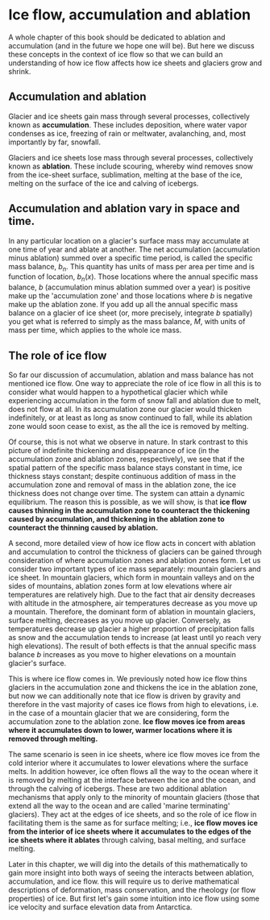 # Ice flow, accumulation and ablation
A whole chapter of this book should be dedicated to ablation and accumulation (and in the future we hope one will be). But here we discuss these concepts in the context of ice flow so that we can build an understanding of how ice flow affects how ice sheets and glaciers grow and shrink.

## Accumulation and ablation
Glacier and ice sheets gain mass through several processes, collectively known as **accumulation**. These includes deposition, where water vapor condenses as ice, freezing of rain or meltwater, avalanching, and, most importantly by far, snowfall.

Glaciers and ice sheets lose mass through several processes, collectively known as **ablation**. These include scouring, whereby wind removes snow from the ice-sheet surface, sublimation, melting at the base of the ice, melting on the surface of the ice and calving of icebergs.


## Accumulation and ablation vary in space and time.
In any particular location on a glacier's surface mass may accumulate at one time of year and ablate at another. The net accumulation (accumulation minus ablation) summed over a specific time period, is called the specific mass balance, $b_n$. This quantity has units of mass per area per time and is function of location, $b_n(x)$. Those locations where the annual specific mass balance, $b$ (accumulation minus ablation summed over a year) is positive make up the 'accumulation zone' and those locations where $b$ is negative make up the ablation zone. If you add up all the annual specific mass balance on a glacier of ice sheet (or, more precisely, integrate $b$ spatially) you get what is referred to simply as the mass balance, $M$, with units of mass per time, which applies to the whole ice mass.   

## The role of ice flow
So far our discussion of accumulation, ablation and mass balance has not mentioned ice flow. One way to appreciate the role of ice flow in all this is to consider what would happen to a hypothetical glacier which while experiencing accumulation in the form of snow fall and ablation due to melt, does not flow at all. In its accumulation zone our glacier would thicken indefinitely, or at least as long as snow continued to fall, while its ablation zone would soon cease to exist, as the all the ice is removed by melting.

Of course, this is not what we observe in nature. In stark contrast to this picture of indefinite thickening and disappearance of ice (in the accumulation zone and ablation zones, respectively), we see that if the spatial pattern of the specific mass balance stays constant in time, ice thickness stays constant; despite continuous addition of mass in the accumulation zone and removal of mass in the ablation zone, the ice thickness does not change over time. The system can attain a dynamic equilibrium. The reason this is possible, as we will show, is that **ice flow causes thinning in the accumulation zone to counteract the thickening caused by accumulation, and thickening in the ablation zone to counteract the thinning caused by ablation.**

A second, more detailed view of how ice flow acts in concert with ablation and accumulation to control the thickness of glaciers can be gained through consideration of where accumulation zones and ablation zones form. Let us consider two important types of ice mass separately: mountain glaciers and ice sheet. In mountain glaciers, which form in mountain valleys and on the sides of mountains, ablation zones form at low elevations where air temperatures are relatively high. Due to the fact that air density decreases with altitude in the atmosphere, air temperatures decrease as you move up a mountain. Therefore, the dominant form of ablation in mountain glaciers, surface melting, decreases as you move up glacier. Conversely, as temperatures decrease up glacier a higher proportion of precipitation falls as snow and the accumulation tends to increase (at least until yo reach very high elevations). The result of both effects is that the annual specific mass balance $b$ increases as you move to higher elevations on a mountain glacier's surface.

This is where ice flow comes in. We previously noted how ice flow thins glaciers in the accumulation zone and thickens the ice in the ablation zone, but now we can additionally note that ice flow is driven by gravity and therefore in the vast majority of cases ice flows from high to elevations, i.e. in the case of a mountain glacier that we are considering, form the accumulation zone to the ablation zone. **Ice flow moves ice from areas where it accumulates down to lower, warmer locations where it is removed through melting.**

The same scenario is seen in ice sheets, where ice flow moves ice from the cold interior where it accumulates to lower elevations where the surface melts. In addition however, ice often flows all the way to the ocean where it is removed by melting at the interface between the ice and the ocean, and through the calving of icebergs. These are two additional ablation mechanisms that apply only to the minority of mountain glaciers (those that extend all the way to the ocean and are called 'marine terminating' glaciers). They act at the edges of ice sheets, and so the role of ice flow in facilitating them is the same as for surface melting; i.e., **ice flow moves ice from the interior of ice sheets where it accumulates to the edges of the ice sheets where it ablates** through calving, basal melting, and surface melting.

Later in this chapter, we will dig into the details of this mathematically to gain more insight into both ways of seeing the interacts between ablation, accumulation, and ice flow. this will require us to derive mathematical descriptions of deformation, mass conservation, and the rheology (or flow properties) of ice. But first let's gain some intuition into ice flow using some ice velocity and surface elevation data from Antarctica.
